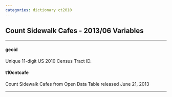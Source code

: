 ```yaml
---
categories: dictionary ct2010
---
```


## Count Sidewalk Cafes - 2013/06 Variables

---

#### **geoid**
Unique 11-digit US 2010 Census Tract ID.


#### **t10cntcafe**
Count Sidewalk Cafes from Open Data Table released June 21, 2013

---

